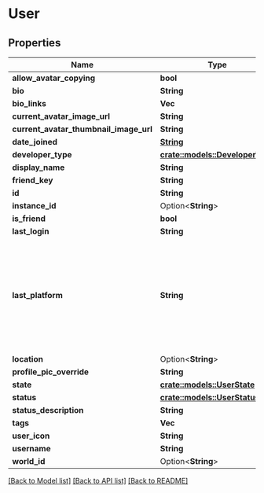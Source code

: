 # User

## Properties

Name | Type | Description | Notes
------------ | ------------- | ------------- | -------------
**allow_avatar_copying** | **bool** |  | 
**bio** | **String** |  | 
**bio_links** | **Vec<String>** |  | 
**current_avatar_image_url** | **String** |  | 
**current_avatar_thumbnail_image_url** | **String** |  | 
**date_joined** | [**String**](string.md) |  | [readonly]
**developer_type** | [**crate::models::DeveloperType**](DeveloperType.md) |  | 
**display_name** | **String** |  | 
**friend_key** | **String** |  | 
**id** | **String** |  | 
**instance_id** | Option<**String**> |  | [optional]
**is_friend** | **bool** |  | 
**last_login** | **String** |  | 
**last_platform** | **String** | This can be `standalonewindows` or `android`, but can also pretty much be any random Unity verison such as `2019.2.4-801-Release` or `2019.2.2-772-Release` or even `unknownplatform`. | 
**location** | Option<**String**> |  | [optional]
**profile_pic_override** | **String** |  | 
**state** | [**crate::models::UserState**](UserState.md) |  | 
**status** | [**crate::models::UserStatus**](UserStatus.md) |  | 
**status_description** | **String** |  | 
**tags** | **Vec<String>** |  | 
**user_icon** | **String** |  | 
**username** | **String** |  | 
**world_id** | Option<**String**> |  | [optional]

[[Back to Model list]](../README.md#documentation-for-models) [[Back to API list]](../README.md#documentation-for-api-endpoints) [[Back to README]](../README.md)


